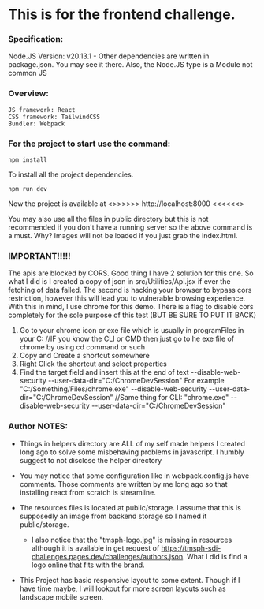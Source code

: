 # This is for the frontend challenge.


### Specification:
Node.JS Version:    v20.13.1
    - Other dependencies are written in package.json. You may see it there.
    Also, the Node.JS type is a Module not common JS


### Overview:
    JS framework: React
    CSS framework: TailwindCSS
    Bundler: Webpack
    

### For the project to start use the command:
```
npm install 
```
To install all the project dependencies.

```
npm run dev
```
Now the project is available at   <>>>>>>      http://localhost:8000      <<<<<<>

You may also use all the files in public directory but this is not recommended if you don't have a running server so the above command is a must.
Why? Images will not be loaded if you just grab the index.html.


### IMPORTANT!!!!!
The apis are blocked by CORS. Good thing I have 2 solution for this one. So what I did is I created a copy of json in src/Utilities/Api.jsx if ever the fetching of data failed. The second is hacking your browser to bypass cors restriction, however this will lead you to vulnerable browsing experience. With this in mind, I use chrome for this demo. There is a flag to disable cors completely for the sole purpose of this test (BUT BE SURE TO PUT IT BACK)

1. Go to your chrome icon or exe file which is usually in programFiles in your C: //IF you know the CLI or CMD then just go to he exe file of chrome by using cd command or such
2. Copy and Create a shortcut somewhere
3. Right Click the shortcut and select properties
4. Find the target field and insert this at the end of text --disable-web-security --user-data-dir="C:/ChromeDevSession"
            For example "C:/Something/Files/chrome.exe" --disable-web-security --user-data-dir="C:/ChromeDevSession"
            //Same thing for CLI:
            "chrome.exe" --disable-web-security --user-data-dir="C:/ChromeDevSession"






### **Author NOTES:**
- Things in helpers directory are ALL of my self made helpers I created long ago to solve some misbehaving problems in javascript. I humbly suggest to not disclose the helper directory

- You may notice that some configuration like in webpack.config.js have comments. Those comments are written by me long ago so that installing react from scratch is streamline.

- The resources files is located at public/storage. I assume that this is supposedly an image from backend storage so I named it public/storage.
    * I also notice that the "tmsph-logo.jpg" is missing in resources although it is available in get request of https://tmsph-sdi-challenges.pages.dev/challenges/authors.json. What I did is find a logo online that fits with the brand.

- This Project has basic responsive layout to some extent. Though if I have time maybe, I will lookout for more screen layouts such as landscape mobile screen. 
    
